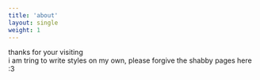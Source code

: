 ```yaml
---
title: 'about'
layout: single
weight: 1
---
```


thanks for your visiting\
i am tring to write styles on my own,
please forgive the shabby pages here :3
